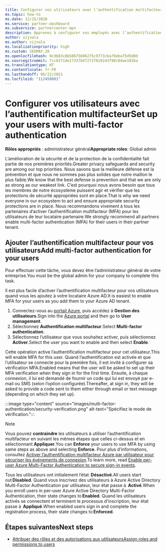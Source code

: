 ```yaml
---
title: Configurer vos utilisateurs avec l’authentification multifacteur
ms.topic: how-to
ms.date: 12/15/2020
ms.service: partner-dashboard
ms.subservice: partnercenter-mpn
description: Apprenez à configurer vos employés avec l’authentification multifacteur
author: vijvala
ms.author: vijvala
ms.localizationpriority: high
ms.custom: SEOMAY.20
ms.openlocfilehash: 9cdb83c8b58b75606275c9773cba79eba75d5d0d
ms.sourcegitcommit: 7cc83714e17337b472727819243f98c84ae181ba
ms.translationtype: HT
ms.contentlocale: fr-FR
ms.lasthandoff: 06/22/2021
ms.locfileid: "112450801"
---
```

# <a name="set-up-your-users-with-multi-factor-authentication"></a><span data-ttu-id="b52e2-103">Configurer vos utilisateurs avec l’authentification multifacteur</span><span class="sxs-lookup"><span data-stu-id="b52e2-103">Set up your users with multi-factor authentication</span></span>

<span data-ttu-id="b52e2-104">**Rôles appropriés** : administrateur général</span><span class="sxs-lookup"><span data-stu-id="b52e2-104">**Appropriate roles**: Global admin</span></span>

<span data-ttu-id="b52e2-105">L’amélioration de la sécurité et de la protection de la confidentialité fait partie de nos premières priorités.</span><span class="sxs-lookup"><span data-stu-id="b52e2-105">Greater privacy safeguards and security are among our top priorities.</span></span> <span data-ttu-id="b52e2-106">Nous savons que la meilleure défense est la prévention et que nous ne sommes pas plus solides que notre maillon le plus faible.</span><span class="sxs-lookup"><span data-stu-id="b52e2-106">We know that the best defense is prevention and that we are only as strong as our weakest link.</span></span> <span data-ttu-id="b52e2-107">C’est pourquoi nous avons besoin que tous les membres de notre écosystème puissent agir et vérifier que les protections de sécurité appropriées sont en place.</span><span class="sxs-lookup"><span data-stu-id="b52e2-107">That is why we need everyone in our ecosystem to act and ensure appropriate security protections are in place.</span></span> <span data-ttu-id="b52e2-108">Nous recommandons vivement à tous les partenaires d’activer l’authentification multifacteur (MFA) pour les utilisateurs de leur locataire partenaire.</span><span class="sxs-lookup"><span data-stu-id="b52e2-108">We strongly recommend all partners enable multi-factor authentication (MFA) for their users in their partner tenant.</span></span> 

## <a name="add-multi-factor-authentication-for-your-users"></a><span data-ttu-id="b52e2-109">Ajouter l’authentification multifacteur pour vos utilisateurs</span><span class="sxs-lookup"><span data-stu-id="b52e2-109">Add multi-factor authentication for your users</span></span>

<span data-ttu-id="b52e2-110">Pour effectuer cette tâche, vous devez être l’administrateur général de votre entreprise.</span><span class="sxs-lookup"><span data-stu-id="b52e2-110">You must be the global admin for your company to complete this task.</span></span>

<span data-ttu-id="b52e2-111">Il est plus facile d’activer l’authentification multifacteur pour vos utilisateurs quand vous les ajoutez à votre locataire Azure AD.</span><span class="sxs-lookup"><span data-stu-id="b52e2-111">It is easiest to enable MFA for your users as you add them to your Azure AD tenant.</span></span>

1. <span data-ttu-id="b52e2-112">Connectez-vous au [portail Azure](https://portal.azure.com), puis accédez à **Gestion des utilisateurs**.</span><span class="sxs-lookup"><span data-stu-id="b52e2-112">Sign into the [Azure portal](https://portal.azure.com) and then go to **User management**.</span></span>
1. <span data-ttu-id="b52e2-113">Sélectionnez **Authentification multifacteur**.</span><span class="sxs-lookup"><span data-stu-id="b52e2-113">Select **Multi-factor authentication**.</span></span>
1. <span data-ttu-id="b52e2-114">Sélectionnez l’utilisateur que vous souhaitez activer, puis sélectionnez **Activer**.</span><span class="sxs-lookup"><span data-stu-id="b52e2-114">Select the user you want to enable and then select **Enable**.</span></span>

<span data-ttu-id="b52e2-115">Cette opération active l’authentification multifacteur pour cet utilisateur.</span><span class="sxs-lookup"><span data-stu-id="b52e2-115">This will enable MFA for this user.</span></span> <span data-ttu-id="b52e2-116">Quand l’authentification est activée et que l’utilisateur se connecte pour la première fois, il est invité à configurer sa vérification MFA.</span><span class="sxs-lookup"><span data-stu-id="b52e2-116">Enabled means that the user will be asked to set up their MFA verification when they sign in for the first time.</span></span> <span data-ttu-id="b52e2-117">Ensuite, à chaque connexion, il lui est demandé de fournir un code qui lui est envoyé par e-mail ou SMS (selon l’option configurée).</span><span class="sxs-lookup"><span data-stu-id="b52e2-117">Thereafter, at sign in, they will be asked to provide a code sent to them either through email or text message (depending on which they set up).</span></span>  

:::image type="content" source="images/multi-factor-authentication/security-verification.png" alt-text="Spécifiez le mode de vérification.":::

>[!NOTE]
><span data-ttu-id="b52e2-119">Vous pouvez **contraindre** les utilisateurs à utiliser l’authentification multifacteur en suivant les mêmes étapes que celles ci-dessus et en sélectionnant **Appliquer**.</span><span class="sxs-lookup"><span data-stu-id="b52e2-119">You can **Enforce** your users to use MFA by using same steps as above and selecting **Enforce**.</span></span> <span data-ttu-id="b52e2-120">Pour plus d’informations, consultez [Activer l’authentification multifacteur Azure par utilisateur pour sécuriser les événements de connexion](/azure/active-directory/authentication/howto-mfa-userstates).</span><span class="sxs-lookup"><span data-stu-id="b52e2-120">To learn more, read [Enable per-user Azure Multi-Factor Authentication to secure sign-in events](/azure/active-directory/authentication/howto-mfa-userstates).</span></span> 

<span data-ttu-id="b52e2-121">Tous les utilisateurs ont initialement l’état  **Désactivé**.</span><span class="sxs-lookup"><span data-stu-id="b52e2-121">All users start out **Disabled**.</span></span> <span data-ttu-id="b52e2-122">Quand vous inscrivez des utilisateurs à Azure Active Directory Multi-Factor Authentication par utilisateur, leur état passe à  **Activé**.</span><span class="sxs-lookup"><span data-stu-id="b52e2-122">When you enroll users in per-user Azure Active Directory Multi-Factor Authentication, their state changes to **Enabled**.</span></span> <span data-ttu-id="b52e2-123">Quand les utilisateurs activés se connectent et terminent le processus d’inscription, leur état passe à  **Appliqué**.</span><span class="sxs-lookup"><span data-stu-id="b52e2-123">When enabled users sign in and complete the registration process, their state changes to **Enforced**.</span></span> 

## <a name="next-steps"></a><span data-ttu-id="b52e2-124">Étapes suivantes</span><span class="sxs-lookup"><span data-stu-id="b52e2-124">Next steps</span></span>

- [<span data-ttu-id="b52e2-125">Attribuer des rôles et des autorisations aux utilisateurs</span><span class="sxs-lookup"><span data-stu-id="b52e2-125">Assign roles and permissions to users</span></span>](permissions-overview.md)